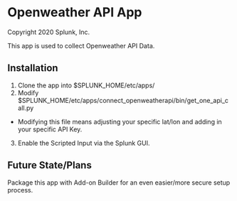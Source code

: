 # Openweather API App

Copyright 2020 Splunk, Inc.

This app is used to collect Openweather API Data. 

## Installation

1. Clone the app into $SPLUNK_HOME/etc/apps/
2. Modify $SPLUNK_HOME/etc/apps/connect_openweatherapi/bin/get_one_api_call.py
* Modifying this file means adjusting your specific lat/lon and adding in your specific API Key. 
3. Enable the Scripted Input via the Splunk GUI. 

## Future State/Plans

Package this app with Add-on Builder for an even easier/more secure setup process. 
